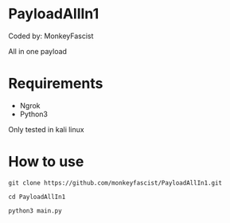 # PayloadAllIn1
Coded by: MonkeyFascist

All in one payload

# Requirements
- Ngrok
- Python3

Only tested in kali linux

# How to use
```
git clone https://github.com/monkeyfascist/PayloadAllIn1.git
```
```
cd PayloadAllIn1
```
```
python3 main.py
```
